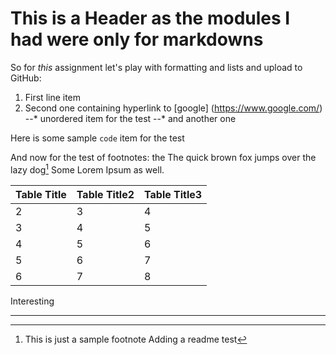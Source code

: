 This is a Header as the modules I had were only for markdowns
============================================================

So for *this* assignment let's play with formatting and lists and upload to GitHub:

1. First line item
2. Second one containing hyperlink to [google] (https://www.google.com/)
--* unordered item for the test
--* and another one

Here is some sample `code` item for the test

And now for the test of footnotes: the The quick brown fox jumps over the lazy dog[^1]
Some Lorem Ipsum as well.

|Table Title|Table Title2 | Table Title3|
|-----------|-------------|-------------|
|2|3|4
|3|4|5|
|4|5|6|
|5|6|7|
|6|7|8|

Interesting
************


[^1]:This is just a sample footnote
Adding a readme test
